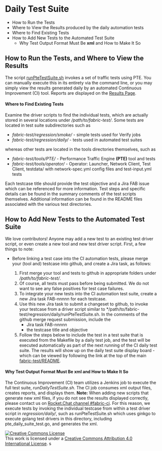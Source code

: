 # Daily Test Suite

- How to Run the Tests
- Where to View the Results produced by the daily automation tests
- Where to Find Existing Tests
- How to Add New Tests to the Automated Test Suite
  * Why Test Output Format Must Be **xml** and How to Make It So

## How to Run the Tests, and Where to View the Results

The script [runPteTestSuite.sh](./runPteTestSuite.sh) invokes a set of traffic tests using PTE. You can manually execute this in its entirety via the command line, or you may simply view the results generated daily by an automated Continuous Improvement (CI) tool. Reports are displayed on the [Results Page](https://dev.azure.com/Hyperledger/Fabric-Test/_build/results?buildId=5968&view=results).

#### Where to Find Existing Tests

Examine the driver scripts to find the individual tests, which are actually stored in several locations under */path/to/fabric-test/*. Some tests are located in test suite subdirectories such as

- *fabric-test/regression/smoke/* - simple tests used for Verify jobs
- *fabric-test/regression/daily/* - tests used in automated test suites

whereas other tests are located in the tools directories themselves, such as

- *fabric-test/tools/PTE/* - Performance Traffic Engine **(PTE)** tool and tests
- *fabric-test/tools/operator/* - Operator: Launcher, Network Client, Test Client, testdata/ with network-spec.yml config files and test-input.yml tests

Each testcase title should provide the test objective and a Jira FAB issue which can be referenced for more information. Test steps and specific details can be found in the summary comments of the test scripts themselves. Additional information can be found in the README files associated with the various test directories.

## How to Add New Tests to the Automated Test Suite

We love contributors! Anyone may add a new test to an existing test driver script, or even create a new tool and new test driver script. First, a few things to note:

- Before linking a test case into the CI automation tests, please merge your (tool and) testcase into github, and create a Jira task, as follows:

  1. First merge your tool and tests to github in appropriate folders under */path/to/fabric-test/*.
  1. Of course, all tests must pass before being submitted. We do not want to see any false positives for test case failures.
  1. To integrate your new tests into the CI automation test suite, create a new Jira task FAB-nnnnn for each testcase.
  1. Use this new Jira task to submit a changeset to github, to invoke your testcase from a driver script similar to */path/to/fabric-test/regression/daily/runPteTestSuite.sh. In the comments of the github merge request submission, include the
      - Jira task FAB-nnnnn
      - the testcase title and objective
  1. Follow the steps below to include the test in a test suite that is executed from the Makefile by a daily test job, and the test will be executed automatically as part of the next running of the CI daily test suite. The results will show up on the daily test suite display board - which can be viewed by following the link at the top of the main [fabric-test/README](https://github.com/hyperledger/fabric-test/blob/main/README.md).

#### Why Test Output Format Must Be **xml** and How to Make It So

The Continuous Improvement (CI) team utilizes a Jenkins job to execute the full test suite, *runDailyTestSuite.sh*. The CI job consumes xml output files, creates reports, and displays them. **Note:** When adding new scripts that generate new xml files, if you do not see the results displayed correctly, please contact us on [Rocket.Chat channel #fabric-ci](https://chat.hyperledger.org). For this reason, we execute tests by invoking the individual testcase from within a test driver script in *regression/daily/*, such as runPteTestSuite.sh which uses ginkgo to execute golang test drivers in this directory, including pte_daily_suite_test.go, and generates the xml.

<a rel="license" href="http://creativecommons.org/licenses/by/4.0/"><img alt="Creative Commons License" style="border-width:0" src="https://i.creativecommons.org/l/by/4.0/88x31.png" /></a><br />This work is licensed under a <a rel="license" href="http://creativecommons.org/licenses/by/4.0/">Creative Commons Attribution 4.0 International License</a>.
s
